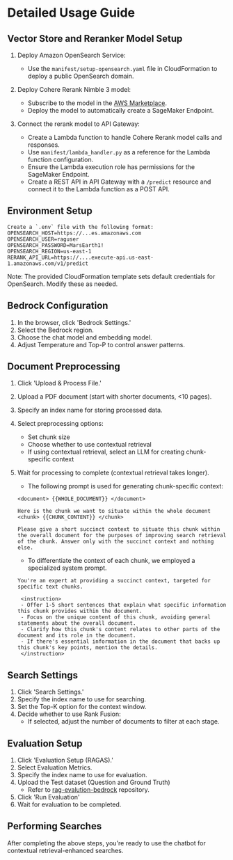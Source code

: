 # Detailed Usage Guide

## Vector Store and Reranker Model Setup

1. Deploy Amazon OpenSearch Service:
   - Use the `manifest/setup-opensearch.yaml` file in CloudFormation to deploy a public OpenSearch domain.

2. Deploy Cohere Rerank Nimble 3 model:
   - Subscribe to the model in the [AWS Marketplace](https://aws.amazon.com/marketplace/pp/prodview-ea3rcr6y56jp2?sr=0-2&ref_=beagle&applicationId=AWS-Marketplace-Console).
   - Deploy the model to automatically create a SageMaker Endpoint.

3. Connect the rerank model to API Gateway:
   - Create a Lambda function to handle Cohere Rerank model calls and responses.
   - Use `manifest/lambda_handler.py` as a reference for the Lambda function configuration.
   - Ensure the Lambda execution role has permissions for the SageMaker Endpoint.
   - Create a REST API in API Gateway with a `/predict` resource and connect it to the Lambda function as a POST API.


## Environment Setup

```
Create a `.env` file with the following format:
OPENSEARCH_HOST=https://...es.amazonaws.com 
OPENSEARCH_USER=raguser 
OPENSEARCH_PASSWORD=MarsEarth1! 
OPENSEARCH_REGION=us-east-1 
RERANK_API_URL=https://....execute-api.us-east-1.amazonaws.com/v1/predict
```

Note: The provided CloudFormation template sets default credentials for OpenSearch. Modify these as needed.

## Bedrock Configuration

1. In the browser, click 'Bedrock Settings.'
2. Select the Bedrock region.
3. Choose the chat model and embedding model.
4. Adjust Temperature and Top-P to control answer patterns.

## Document Preprocessing

1. Click 'Upload & Process File.'
2. Upload a PDF document (start with shorter documents, <10 pages).
3. Specify an index name for storing processed data.
4. Select preprocessing options:
   - Set chunk size
   - Choose whether to use contextual retrieval
   - If using contextual retrieval, select an LLM for creating chunk-specific context
5. Wait for processing to complete (contextual retrieval takes longer).
    - The following prompt is used for generating chunk-specific context:

    ```
    <document> {{WHOLE_DOCUMENT}} </document>

    Here is the chunk we want to situate within the whole document
    <chunk> {{CHUNK_CONTENT}} </chunk>

    Please give a short succinct context to situate this chunk within the overall document for the purposes of improving search retrieval of the chunk. Answer only with the succinct context and nothing else.
    ```
   - To differentiate the context of each chunk, we employed a specialized system prompt.
   ```
   You're an expert at providing a succinct context, targeted for specific text chunks.

    <instruction>
    - Offer 1-5 short sentences that explain what specific information this chunk provides within the document.
    - Focus on the unique content of this chunk, avoiding general statements about the overall document.
    - Clarify how this chunk's content relates to other parts of the document and its role in the document.
    - If there's essential information in the document that backs up this chunk's key points, mention the details.
    </instruction>  
    ``` 


## Search Settings

1. Click 'Search Settings.'
2. Specify the index name to use for searching.
3. Set the Top-K option for the context window.
4. Decide whether to use Rank Fusion:
   - If selected, adjust the number of documents to filter at each stage.

## Evaluation Setup

1. Click 'Evaluation Setup (RAGAS).'
2. Select Evaluation Metrics.
3. Specify the index name to use for evaluation.
4. Upload the Test dataset (Question and Ground Truth) 
   - Refer to [rag-evalution-bedrock](https://github.com/kevmyung/rag-evaluation-bedrock) repository.
5. Click 'Run Evaluation'
6. Wait for evaluation to be completed.

## Performing Searches

After completing the above steps, you're ready to use the chatbot for contextual retrieval-enhanced searches.


